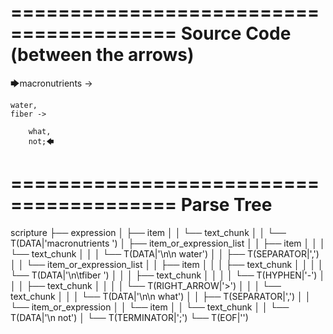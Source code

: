 ========================================
Source Code (between the arrows)
========================================

🡆macronutrients ->

    water,
	fiber ->

        what,
        not;🡄

========================================
Parse Tree
========================================

scripture
├── expression
│   ├── item
│   │   └── text_chunk
│   │       └── T(DATA|'macronutrients ')
│   ├── item_or_expression_list
│   │   ├── item
│   │   │   └── text_chunk
│   │   │       └── T(DATA|'\n\n    water')
│   │   ├── T(SEPARATOR|',')
│   │   └── item_or_expression_list
│   │       ├── item
│   │       │   ├── text_chunk
│   │       │   │   └── T(DATA|'\n\tfiber ')
│   │       │   ├── text_chunk
│   │       │   │   └── T(HYPHEN|'-')
│   │       │   ├── text_chunk
│   │       │   │   └── T(RIGHT_ARROW|'>')
│   │       │   └── text_chunk
│   │       │       └── T(DATA|'\n\n        what')
│   │       ├── T(SEPARATOR|',')
│   │       └── item_or_expression
│   │           └── item
│   │               └── text_chunk
│   │                   └── T(DATA|'\n        not')
│   └── T(TERMINATOR|';')
└── T(EOF|'<EOF>')